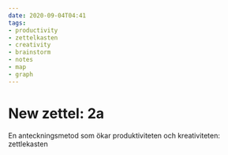 ```yaml
---
date: 2020-09-04T04:41
tags:
- productivity
- zettelkasten
- creativity
- brainstorm
- notes
- map
- graph
---
```


# New zettel: 2a

En anteckningsmetod som ökar produktiviteten och kreativiteten: zettlekasten

